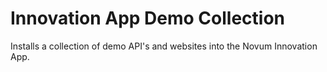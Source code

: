 # Innovation App Demo Collection

Installs a collection of demo API's and websites into the Novum Innovation App.